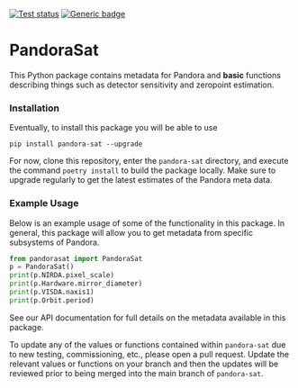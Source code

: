 <a href="https://github.com/pandoramission/pandora-sat/actions/workflows/tests.yml"><img src="https://github.com/pandoramission/pandora-sat/workflows/pytest/badge.svg" alt="Test status"/></a> [![Generic badge](https://img.shields.io/badge/documentation-live-blue.svg)](https://pandoramission.github.io/pandora-sat/)

# PandoraSat

This Python package contains metadata for Pandora and **basic** functions describing things such as detector sensitivity and zeropoint estimation.

### Installation

Eventually, to install this package you will be able to use

```
pip install pandora-sat --upgrade
```

For now, clone this repository, enter the `pandora-sat` directory, and execute the command `poetry install` to build the package locally. Make sure to upgrade regularly to get the latest estimates of the Pandora meta data.


### Example Usage

Below is an example usage of some of the functionality in this package. In general, this package will allow you to get metadata from specific subsystems of Pandora.

```python
from pandorasat import PandoraSat
p = PandoraSat()
print(p.NIRDA.pixel_scale)
print(p.Hardware.mirror_diameter)
print(p.VISDA.naxis1)
print(p.Orbit.period)
```

See our API documentation for full details on the metadata available in this package.

To update any of the values or functions contained within `pandora-sat` due to new testing, commissioning, etc., please open a pull request. Update the relevant values or functions on your branch and then the updates will be reviewed prior to being merged into the main branch of `pandora-sat`.

